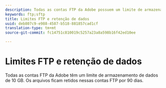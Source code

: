 ```yaml
---
description: Todas as contas FTP da Adobe possuem um limite de armazenamento de dados de 2 GB (ou de 63 arquivos). Os arquivos ficam retidos nessas contas FTP por 90 dias.
keywords: ftp;sftp
title: Limites FTP e retenção de dados
uuid: deb807c9-e988-4587-b518-881857cad1cf
translation-type: tm+mt
source-git-commit: fc14751c810019c5257a23a8a598b16f42ed10ee

---
```



# Limites FTP e retenção de dados

Todas as contas FTP da Adobe têm um limite de armazenamento de dados de 10 GB. Os arquivos ficam retidos nessas contas FTP por 90 dias.


